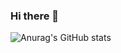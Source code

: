 ### Hi there 👋
![Anurag's GitHub stats](https://github-readme-stats.vercel.app/api?username=beiszhihao&show_icons=true&theme=radical)
<!--
**beiszhihao/beiszhihao** is a ✨ _special_ ✨ repository because its `README.md` (this file) appears on your GitHub profile.

Here are some ideas to get you started:

- 🔭 I’m currently working on ...
- 🌱 I’m currently learning ...
- 👯 I’m looking to collaborate on ...
- 🤔 I’m looking for help with ...
- 💬 Ask me about ...
- 📫 How to reach me: ...
- 😄 Pronouns: ...
- ⚡ Fun fact: ...
-->
